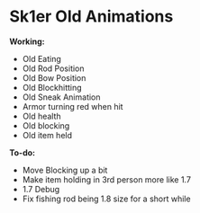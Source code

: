 # Sk1er Old Animations
**Working:**
* Old Eating
* Old Rod Position
* Old Bow Position
* Old Blockhitting
* Old Sneak Animation
* Armor turning red when hit
* Old health
* Old blocking
* Old item held

**To-do:**
* Move Blocking up a bit
* Make item holding in 3rd person more like 1.7
* 1.7 Debug
* Fix fishing rod being 1.8 size for a short while

